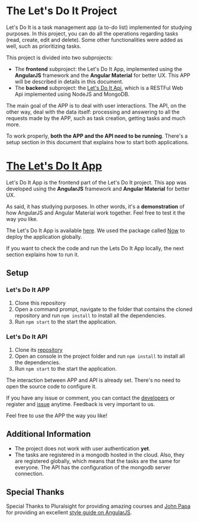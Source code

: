 # The Let's Do It Project

Let's Do It is a task management app (a to-do list) implemented for studying purposes. In this project, you can do all the operations regarding tasks (read, create, edit and delete). Some other functionalities were added as well, such as prioritizing tasks.

This project is divided into two subprojects:

* The **frontend** subproject: the Let's Do It App, implemented using the **AngularJS** framework and the **Angular Material** for better UX. This APP will be described in details in this document.
* The **backend** subproject: the [Let's Do It Api](https://github.com/coop-code/lets-do-it-api), which is a RESTFul Web Api implemented using NodeJS and MongoDB.

The main goal of the APP is to deal with user interactions.
The API, on the other way, deal with the data itself: processing and answering to all the requests made by the APP, such as task creation, getting tasks and much more.

To work properly, **both the APP and the API need to be running**. There's a setup section in this document that explains how to start both applications.

# [The Let's Do It App](https://lets-do-it-app.now.sh/#!/main/home)

Let's Do It App is the frontend part of the Let's Do It project.
This app was developed using the **AngularJS** framework and **Angular Material** for better UX.

As said, it has studying purposes. In other words, it's a **demonstration** of how AngularJS and Angular Material work together. Feel free to test it the way you like.

The Let's Do It App is available [here](https://lets-do-it-app.now.sh/#!/main/home). We used the package called [Now](https://zeit.co/now) to deploy the application globally.

If you want to check the code and run the Lets Do It App locally, the next section explains how to run it.

## Setup

### Let's Do It APP

1. Clone this repository 
2. Open a command prompt, navigate to the folder that contains the cloned repository and run `npm install` to install all the dependencies.
3. Run `npm start` to the start the application.

###  Let's Do It API

1. Clone its [repository](https://github.com/coop-code/lets-do-it-api) 
2. Open an console in the project folder and run `npm install` to install all the dependencies.
3. Run `npm start` to the start the application.

The interaction between APP and API is already set. There's no need to open the source code to configure it.

If you have any issue or comment, you can contact the [developers](https://github.com/coop-code/lets-do-it-app/graphs/contributors) or register and [issue](https://github.com/coop-code/lets-do-it-app/issues) anytime. Feedback is very important to us.

Feel free to use the APP the way you like!

## Additional Information

- The project does not work with user authentication **yet**.
- The tasks are registered in a mongodb hosted in the cloud. Also, they are registered globally, which means that the tasks are the same for everyone. The API has the configuration of the mongodb server connection.

## Special Thanks

Special Thanks to Pluralsight for providing amazing courses and [John Papa](https://github.com/johnpapa) for providing an excellent [style guide on AngularJS](https://github.com/johnpapa/angular-styleguide/blob/master/a1/README.md).
